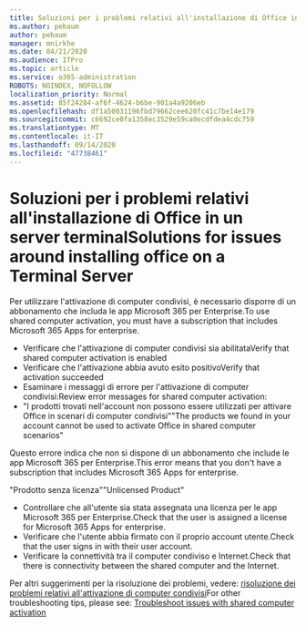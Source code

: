 ```yaml
---
title: Soluzioni per i problemi relativi all'installazione di Office in un server terminal
ms.author: pebaum
author: pebaum
manager: mnirkhe
ms.date: 04/21/2020
ms.audience: ITPro
ms.topic: article
ms.service: o365-administration
ROBOTS: NOINDEX, NOFOLLOW
localization_priority: Normal
ms.assetid: 85f24284-af6f-4624-b6be-901a4a9206eb
ms.openlocfilehash: df1a50031196fbd79662cee620fc41c7be14e179
ms.sourcegitcommit: c6692ce0fa1358ec3529e59ca0ecdfdea4cdc759
ms.translationtype: MT
ms.contentlocale: it-IT
ms.lasthandoff: 09/14/2020
ms.locfileid: "47738461"
---
```

# <a name="solutions-for-issues-around-installing-office-on-a-terminal-server"></a><span data-ttu-id="5903c-102">Soluzioni per i problemi relativi all'installazione di Office in un server terminal</span><span class="sxs-lookup"><span data-stu-id="5903c-102">Solutions for issues around installing office on a Terminal Server</span></span>

<span data-ttu-id="5903c-103">Per utilizzare l'attivazione di computer condivisi, è necessario disporre di un abbonamento che includa le app Microsoft 365 per Enterprise.</span><span class="sxs-lookup"><span data-stu-id="5903c-103">To use shared computer activation, you must have a subscription that includes Microsoft 365 Apps for enterprise.</span></span>
  
- <span data-ttu-id="5903c-104">Verificare che l'attivazione di computer condivisi sia abilitata</span><span class="sxs-lookup"><span data-stu-id="5903c-104">Verify that shared computer activation is enabled</span></span>
- <span data-ttu-id="5903c-105">Verificare che l'attivazione abbia avuto esito positivo</span><span class="sxs-lookup"><span data-stu-id="5903c-105">Verify that activation succeeded</span></span>
- <span data-ttu-id="5903c-106">Esaminare i messaggi di errore per l'attivazione di computer condivisi:</span><span class="sxs-lookup"><span data-stu-id="5903c-106">Review error messages for shared computer activation:</span></span>
- <span data-ttu-id="5903c-107">"I prodotti trovati nell'account non possono essere utilizzati per attivare Office in scenari di computer condivisi"</span><span class="sxs-lookup"><span data-stu-id="5903c-107">"The products we found in your account cannot be used to activate Office in shared computer scenarios"</span></span>
  
<span data-ttu-id="5903c-108">Questo errore indica che non si dispone di un abbonamento che include le app Microsoft 365 per Enterprise.</span><span class="sxs-lookup"><span data-stu-id="5903c-108">This error means that you don't have a subscription that includes Microsoft 365 Apps for enterprise.</span></span>

<span data-ttu-id="5903c-109">"Prodotto senza licenza"</span><span class="sxs-lookup"><span data-stu-id="5903c-109">"Unlicensed Product"</span></span>

- <span data-ttu-id="5903c-110">Controllare che all'utente sia stata assegnata una licenza per le app Microsoft 365 per Enterprise.</span><span class="sxs-lookup"><span data-stu-id="5903c-110">Check that the user is assigned a license for Microsoft 365 Apps for enterprise.</span></span>
- <span data-ttu-id="5903c-111">Verificare che l'utente abbia firmato con il proprio account utente.</span><span class="sxs-lookup"><span data-stu-id="5903c-111">Check that the user signs in with their user account.</span></span>
- <span data-ttu-id="5903c-112">Verificare la connettività tra il computer condiviso e Internet.</span><span class="sxs-lookup"><span data-stu-id="5903c-112">Check that there is connectivity between the shared computer and the Internet.</span></span>

<span data-ttu-id="5903c-113">Per altri suggerimenti per la risoluzione dei problemi, vedere: [risoluzione dei problemi relativi all'attivazione di computer condivisi](https://docs.microsoft.com/DeployOffice/troubleshoot-shared-computer-activation)</span><span class="sxs-lookup"><span data-stu-id="5903c-113">For other troubleshooting tips, please see: [Troubleshoot issues with shared computer activation](https://docs.microsoft.com/DeployOffice/troubleshoot-shared-computer-activation)</span></span>